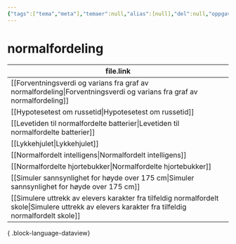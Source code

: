 ```yaml
---
{"tags":["tema","meta"],"temaer":null,"alias":[null],"del":null,"oppgave":null,"fag":null,"eksamen":null,"dg-publish":true,"title":"normalfordeling","date":"2023-06-01","modified":"2023-06-01","permalink":"/temaer/normalfordeling/","dgPassFrontmatter":true}
---
```



# normalfordeling
| file.link                                                                                                                                             |
| ----------------------------------------------------------------------------------------------------------------------------------------------------- |
| [[Forventningsverdi og varians fra graf av normalfordeling\|Forventningsverdi og varians fra graf av normalfordeling]]                             |
| [[Hypotesetest om russetid\|Hypotesetest om russetid]]                                                                                             |
| [[Levetiden til normalfordelte batterier\|Levetiden til normalfordelte batterier]]                                                                 |
| [[Lykkehjulet\|Lykkehjulet]]                                                                                                                       |
| [[Normalfordelt intelligens\|Normalfordelt intelligens]]                                                                                           |
| [[Normalfordelte hjortebukker\|Normalfordelte hjortebukker]]                                                                                       |
| [[Simuler sannsynlighet for høyde over 175 cm\|Simuler sannsynlighet for høyde over 175 cm]]                                                       |
| [[Simulere uttrekk av elevers karakter fra tilfeldig normalfordelt skole\|Simulere uttrekk av elevers karakter fra tilfeldig normalfordelt skole]] |

{ .block-language-dataview}

